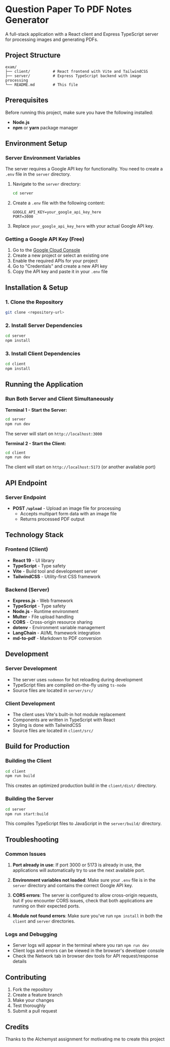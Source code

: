 # Question Paper To PDF Notes Generator

A full-stack application with a React client and Express TypeScript server for processing images and generating PDFs.

## Project Structure

```
exam/
├── client/          # React frontend with Vite and TailwindCSS
├── server/          # Express TypeScript backend with image processing
└── README.md        # This file
```

## Prerequisites

Before running this project, make sure you have the following installed:

- **Node.js**
- **npm** or **yarn** package manager

## Environment Setup

### Server Environment Variables

The server requires a Google API key for functionality. You need to create a `.env` file in the `server` directory.

1. Navigate to the `server` directory:
   ```bash
   cd server
   ```

2. Create a `.env` file with the following content:
   ```properties
   GOOGLE_API_KEY=your_google_api_key_here
   PORT=3000
   ```

3. Replace `your_google_api_key_here` with your actual Google API key.

### Getting a Google API Key (Free)

1. Go to the [Google Cloud Console](https://console.cloud.google.com/)
2. Create a new project or select an existing one
3. Enable the required APIs for your project
4. Go to "Credentials" and create a new API key
5. Copy the API key and paste it in your `.env` file

## Installation & Setup

### 1. Clone the Repository

```bash
git clone <repository-url>
```

### 2. Install Server Dependencies

```bash
cd server
npm install
```

### 3. Install Client Dependencies

```bash
cd client
npm install
```

## Running the Application

### Run Both Server and Client Simultaneously

**Terminal 1 - Start the Server:**
```bash
cd server
npm run dev
```
The server will start on `http://localhost:3000`

**Terminal 2 - Start the Client:**
```bash
cd client
npm run dev
```
The client will start on `http://localhost:5173` (or another available port)

## API Endpoint

### Server Endpoint

- **POST `/upload`** - Upload an image file for processing
  - Accepts multipart form data with an image file
  - Returns processed PDF output

## Technology Stack

### Frontend (Client)
- **React 19** - UI library
- **TypeScript** - Type safety
- **Vite** - Build tool and development server
- **TailwindCSS** - Utility-first CSS framework

### Backend (Server)
- **Express.js** - Web framework
- **TypeScript** - Type safety
- **Node.js** - Runtime environment
- **Multer** - File upload handling
- **CORS** - Cross-origin resource sharing
- **dotenv** - Environment variable management
- **LangChain** - AI/ML framework integration
- **md-to-pdf** - Markdown to PDF conversion

## Development

### Server Development
- The server uses `nodemon` for hot reloading during development
- TypeScript files are compiled on-the-fly using `ts-node`
- Source files are located in `server/src/`

### Client Development
- The client uses Vite's built-in hot module replacement
- Components are written in TypeScript with React
- Styling is done with TailwindCSS
- Source files are located in `client/src/`

## Build for Production

### Building the Client
```bash
cd client
npm run build
```
This creates an optimized production build in the `client/dist/` directory.

### Building the Server
```bash
cd server
npm run start:build
```
This compiles TypeScript files to JavaScript in the `server/build/` directory.

## Troubleshooting

### Common Issues

1. **Port already in use**: If port 3000 or 5173 is already in use, the applications will automatically try to use the next available port.

2. **Environment variables not loaded**: Make sure your `.env` file is in the `server` directory and contains the correct Google API key.

3. **CORS errors**: The server is configured to allow cross-origin requests, but if you encounter CORS issues, check that both applications are running on their expected ports.

4. **Module not found errors**: Make sure you've run `npm install` in both the `client` and `server` directories.

### Logs and Debugging

- Server logs will appear in the terminal where you ran `npm run dev`
- Client logs and errors can be viewed in the browser's developer console
- Check the Network tab in browser dev tools for API request/response details

## Contributing

1. Fork the repository
2. Create a feature branch
3. Make your changes
4. Test thoroughly
5. Submit a pull request


## Credits

Thanks to the Alchemyst assignment for motivating me to create this project